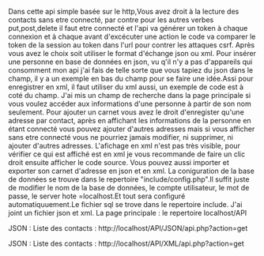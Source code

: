 Dans cette api simple basée sur le http,Vous avez droit à la lecture des contacts sans etre connecté, par contre pour les autres verbes put,post,delete il faut etre connecté et l'api va générer un token à chaque connexion et à chaque avant d'excécuter une action le code va comparer le token de la session au token dans l'url pour contrer les attaques csrf.
Après vous avez le choix soit utiliser le format d'échange json ou xml.
Pour insérer une personne en base de données en json, vu q'il n'y a pas d'appareils qui consomment mon api  j'ai fais de telle sorte que vous tapiez du json dans le champ, il y a un exemple en bas du champ pour se faire une idée.Assi pour enregistrer en xml, il faut utiliser du xml aussi, un exemple de code est à coté du champ.
J'ai mis un champ de recherche dans la page principale si vous voulez accéder aux informations d'une personne à partir de son nom seulement.
Pour ajouter un carnet vous avez le droit d'enregister qu'une adresse par contact, après en affichant les informations de la personne en étant connecté vous pouvez ajouter d'autres adresses mais si vous afficher sans etre connecté vous ne pourriez jamais modifier, ni supprimer, ni ajouter d'autres adresses.
L'afichage en xml n'est pas très visible, pour vérifier ce qui est affiché est en xml je vous recommande de faire un clic droit ensuite afficher le code source.
Vous pouvez aussi importer et exporter son carnet d'adresse en json et en xml.
La coniguration de la base de données se trouve dans le repertoire "include/config.php".Il suffit juste de modifier le nom de la base de données, le compte utilisateur, le mot de passe, le server hote =localhost.Et tout sera configuré automatiquuement.Le fichier sql se trove dans le repertoire include.
J'ai joint un fichier json et xml.
La page principale : le repertoire localhost/API

JSON : 
Liste des contacts : http://localhost/API/JSON/api.php?action=get

JSON : 
Liste des contacts : http://localhost/API/XML/api.php?action=get
